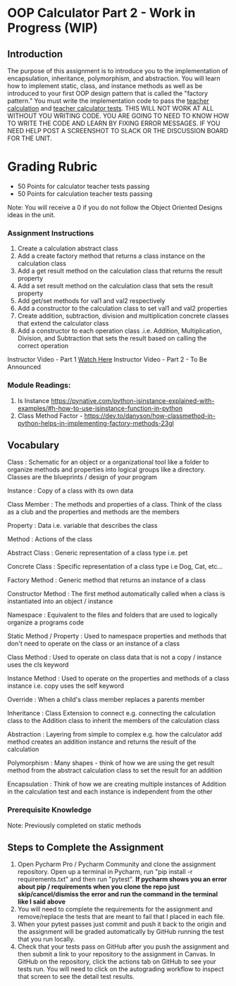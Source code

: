 # OOP Calculator Part 2 - Work in Progress (WIP)

## Introduction

The purpose of this assignment is to introduce you to the implementation of encapsulation, inheritance, polymorphism,
and abstraction. You will learn how to implement static, class, and instance methods as well as be introduced to your
first OOP design pattern that is called the "factory pattern."  You must write the implementation code to pass
the [teacher calculation](tests/test_calculation_teacher.py)
and [teacher calculator tests](tests/test_calculator_teacher.py). THIS WILL NOT WORK AT ALL WITHOUT YOU WRITING CODE.
YOU ARE GOING TO NEED TO KNOW HOW TO WRITE THE CODE AND LEARN BY FIXING ERROR MESSAGES. IF YOU NEED HELP POST A
SCREENSHOT TO SLACK OR THE DISCUSSION BOARD FOR THE UNIT.

# Grading Rubric
* 50 Points for calculator teacher tests passing
* 50 Points for calculation teacher tests passing

Note:  You will receive a 0 if you do not follow the Object Oriented Designs ideas in the unit.

### Assignment Instructions

1. Create a calculation abstract class
2. Add a create factory method that returns a class instance on the calculation class
3. Add a get result method on the calculation class that returns the result property
4. Add a set result method on the calculation class that sets the result property
5. Add get/set methods for val1 and val2 respectively
6. Add a constructor to the calculation class to set val1 and val2 properties
7. Create addition, subtraction, division and multiplication concrete classes that extend the calculator class
8. Add a constructor to each operation class .i.e. Addition, Multiplication, Division, and Subtraction that sets the
   result based on calling the correct operation

Instructor Video - Part 1 [Watch Here](https://youtu.be/hXqD_jbfCwQ)
Instructor Video - Part 2 - To Be Announced

### Module Readings:

1. Is
   Instance https://pynative.com/python-isinstance-explained-with-examples/#h-how-to-use-isinstance-function-in-python
2. Class Method Factor - https://dev.to/danyson/how-classmethod-in-python-helps-in-implementing-factory-methods-23gl

## Vocabulary

Class 
: Schematic for an object or a organizational tool like a folder to organize methods and properties into
   logical groups like a directory. Classes are the blueprints / design of your program

Instance
: Copy of a class with its own data

Class Member
: The methods and properties of a class. Think of the class as a club and the properties and methods are
   the members

Property
: Data i.e. variable that describes the class

Method
: Actions of the class

Abstract Class
: Generic representation of a class type i.e. pet

Concrete Class
: Specific representation of a class type i.e Dog, Cat, etc...

Factory Method
: Generic method that returns an instance of a class

Constructor Method
: The first method automatically called when a class is instantiated into an object / instance

Namespace
: Equivalent to the files and folders that are used to logically organize a programs code

Static Method / Property
: Used to namespace properties and methods that don't need to operate on the class or an
    instance of a class

Class Method
: Used to operate on class data that is not a copy / instance uses the cls keyword

Instance Method
: Used to operate on the properties and methods of a class instance i.e. copy uses the self keyword

Override
: When a child's class member replaces a parents member

Inheritance
: Class Extension to connect e.g. connecting the calculation class to the Addition class to inherit the
    members of the calculation class

Abstraction
: Layering from simple to complex e.g. how the calculator add method creates an addition instance and
    returns the result of the calculation

Polymorphism
: Many shapes - think of how we are using the get result method from the abstract calculation class to
    set the result for an addition

Encapsulation
: Think of how we are creating multiple instances of Addition in the calculation test and each
    instance is independent from the other

### Prerequisite Knowledge

Note: Previously completed on static methods

## Steps to Complete the Assignment

1. Open Pycharm Pro / Pycharm Community and clone the assignment repository. Open up a terminal in Pycharm, run "pip
   install -r requirements.txt" and then run "pytest".  **If pycharm shows you an error about pip / requirements when
   you clone the repo just skip/cancel/dismiss the error and run the command in the terminal like I said above**
2. You will need to complete the requirements for the assignment and remove/replace the tests that are meant to fail
   that I placed in each file.
3. When your pytest passes just commit and push it back to the origin and the assignment will be graded automatically by
   GitHub running the test that you run locally.
4. Check that your tests pass on GitHub after you push the assignment and then submit a link to your repository to the
   assignment in Canvas. In GitHub on the repository, click the actions tab on GitHub to see your tests run. You will
   need to click on the autograding workflow to inspect that screen to see the detail test results.


